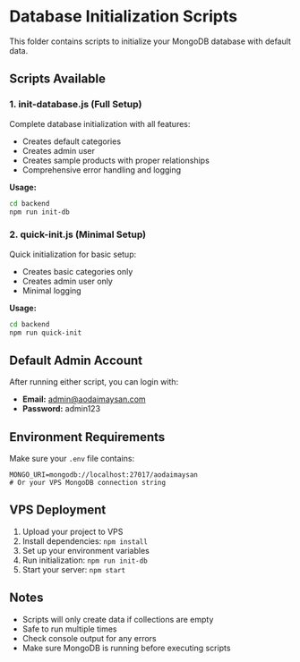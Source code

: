 # Database Initialization Scripts

This folder contains scripts to initialize your MongoDB database with default data.

## Scripts Available

### 1. init-database.js (Full Setup)
Complete database initialization with all features:
- Creates default categories
- Creates admin user
- Creates sample products with proper relationships
- Comprehensive error handling and logging

**Usage:**
```bash
cd backend
npm run init-db
```

### 2. quick-init.js (Minimal Setup)
Quick initialization for basic setup:
- Creates basic categories only
- Creates admin user only
- Minimal logging

**Usage:**
```bash
cd backend
npm run quick-init
```

## Default Admin Account
After running either script, you can login with:
- **Email:** admin@aodaimaysan.com
- **Password:** admin123

## Environment Requirements
Make sure your `.env` file contains:
```
MONGO_URI=mongodb://localhost:27017/aodaimaysan
# Or your VPS MongoDB connection string
```

## VPS Deployment
1. Upload your project to VPS
2. Install dependencies: `npm install`
3. Set up your environment variables
4. Run initialization: `npm run init-db`
5. Start your server: `npm start`

## Notes
- Scripts will only create data if collections are empty
- Safe to run multiple times
- Check console output for any errors
- Make sure MongoDB is running before executing scripts
